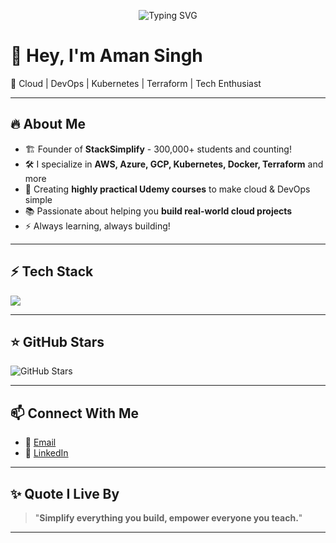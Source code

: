 <p align="center">
  <img src="https://readme-typing-svg.herokuapp.com?font=Fira+Code&size=24&pause=1000&color=FF0000&width=700&lines=Welcome+to+my+GitHub+Profile!;Cloud%2C+DevOps%2C+Kubernetes!;" alt="Typing SVG" />
</p>


# 👋 Hey, I'm Aman Singh

🚀 Cloud | DevOps | Kubernetes | Terraform | Tech Enthusiast  

---

## 🔥 About Me
- 🏗️ Founder of **StackSimplify** - 300,000+ students and counting!
- 🛠️ I specialize in **AWS, Azure, GCP, Kubernetes, Docker, Terraform** and more
- 🎥 Creating **highly practical Udemy courses** to make cloud & DevOps simple
- 📚 Passionate about helping you **build real-world cloud projects**
- ⚡ Always learning, always building!

---

## ⚡ Tech Stack
<img src="https://skillicons.dev/icons?i=aws,azure,gcp,docker,kubernetes,terraform,linux,githubactions,python,java,spring,ansible,prometheus,grafana" />

---

## ⭐ GitHub Stars
<p align="left">
  <img src="https://img.shields.io/github/stars/stacksimplify?label=Stars&logo=github&color=FFD700&style=for-the-badge" alt="GitHub Stars"/>
</p>

---

## 📫 Connect With Me
- 📧 [Email](mailto:amanadhikariaps@gmail.com)
- 💼 [LinkedIn](www.linkedin.com/in/amansingh881)


---

## ✨ Quote I Live By
> "**Simplify everything you build, empower everyone you teach.**"

---

<!-- 🐍 Special GitHub Contribution Snake (Optional Fancy Stuff) -->
<!-- ![Snake animation](https://github.com/stacksimplify/stacksimplify/blob/output/github-contribution-grid-snake.svg) -->
